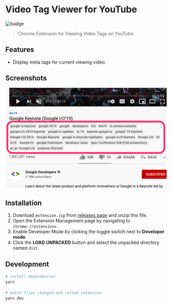 # Video Tag Viewer for YouTube

![badge](https://github.com/fiahfy/youtube-video-tag-viewer/workflows/Web%20Extension/badge.svg)

> Chrome Extension for Viewing Video Tags on YouTube.

## Features

- Display meta tags for current viewing video.

## Screenshots

![screenshot](.github/img/screenshot.png)

## Installation

1. Download `extension.zip` from [releases page](https://github.com/fiahfy/youtube-video-tag-viewer/releases) and unzip this file.
2. Open the Extension Management page by navigating to `chrome://extensions`.
3. Enable Developer Mode by clicking the toggle switch next to **Developer mode**.
4. Click the **LOAD UNPACKED** button and select the unpacked directory named `dist`.

## Development

```bash
# install dependencies
yarn

# watch files changed and reload extension
yarn dev
```
